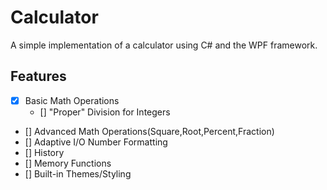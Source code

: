 # Calculator
A simple implementation of a calculator using C# and the WPF framework.
## Features
- [x] Basic Math Operations
    - [] "Proper" Division for Integers
- [] Advanced Math Operations(Square,Root,Percent,Fraction)
- [] Adaptive I/O Number Formatting 
- [] History
- [] Memory Functions
- [] Built-in Themes/Styling